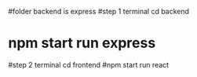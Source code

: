#folder backend is express
#step 1 terminal cd backend

# npm start run express

#step 2 terminal cd frontend
#npm start run react
